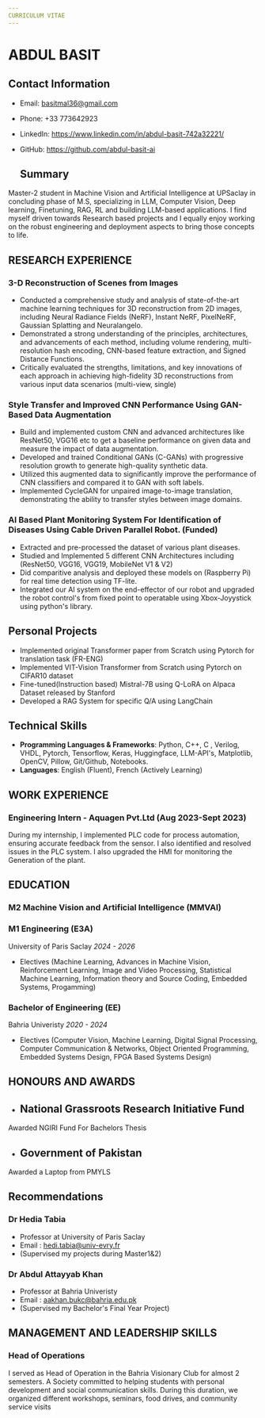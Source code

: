 ```yaml
---
CURRICULUM VITAE
---
```



#  ABDUL BASIT

## Contact Information

- Email: basitmal36@gmail.com
- Phone: +33 773642923
- LinkedIn: https://www.linkedin.com/in/abdul-basit-742a32221/
- GitHub: https://github.com/abdul-basit-ai

  ## Summary

Master-2 student in Machine Vision and Artificial Intelligence at UPSaclay in concluding phase of M.S, specializing in LLM, Computer Vision, Deep learning, Finetuning, RAG, RL and building LLM-based applications. I find myself driven towards Research based projects and I equally enjoy working on the robust engineering and deployment aspects to bring those concepts to life.

## RESEARCH EXPERIENCE

### 3-D Reconstruction of Scenes from Images

- Conducted a comprehensive study and analysis of state-of-the-art machine learning techniques for 3D reconstruction from 2D
images, including Neural Radiance Fields (NeRF), Instant NeRF, PixelNeRF, Gaussian Splatting and Neuralangelo.
- Demonstrated a strong understanding of the principles, architectures, and advancements of each method, including volume
rendering, multi-resolution hash encoding, CNN-based feature extraction, and Signed Distance Functions.
- Critically evaluated the strengths, limitations, and key innovations of each approach in achieving high-fidelity 3D reconstructions
from various input data scenarios (multi-view, single)

### Style Transfer and Improved CNN Performance Using GAN-Based Data Augmentation
- Build and implemented custom CNN and advanced architectures like ResNet50, VGG16 etc to get a baseline performance on
given data and measure the impact of data augmentation.
- Developed and trained Conditional GANs (C-GANs) with progressive resolution growth to generate high-quality synthetic data.
- Utilized this augmented data to significantly improve the performance of CNN classifiers and compared it to GAN with soft labels.
- Implemented CycleGAN for unpaired image-to-image translation, demonstrating the ability to transfer styles between image
domains.

### AI Based Plant Monitoring System For Identification of Diseases Using Cable Driven Parallel Robot. (Funded)
- Extracted and pre-processed the dataset of various plant diseases.
- Studied and Implemented 5 different CNN Architectures including (ResNet50, VGG16, VGG19, MobileNet V1 & V2)
- Did comparitive analysis and deployed these models on (Raspberry Pi) for real time detection using TF-lite.
- Integrated our AI system on the end-effector of our robot and upgraded the robot control's from fixed point to operatable using Xbox-Joyystick using python's library.

## Personal Projects

- Implemented original Transformer paper from Scratch using Pytorch for translation task (FR-ENG)
- Implemented VIT-Vision Transformer from Scratch using Pytorch on CIFAR10 dataset
- Fine-tuned(Instruction based) Mistral-7B using Q-LoRA on Alpaca Dataset released by Stanford
- Developed a RAG System for specific Q/A using LangChain

## Technical Skills

- **Programming Languages & Frameworks**: Python, C++, C , Verilog, VHDL, Pytorch, Tensorflow, Keras, Huggingface, LLM-API's, Matplotlib, OpenCV, Pillow, Git/Github, Notebooks.
- **Languages**: English (Fluent), French (Actively Learning) 

## WORK EXPERIENCE	

### Engineering Intern - Aquagen Pvt.Ltd (Aug 2023-Sept 2023)
During my internship, I implemented PLC code for process automation, ensuring accurate feedback from the sensor. I also identified and resolved issues in the PLC system. I also upgraded the HMI for monitoring the Generation of the plant.   

  ## EDUCATION

### M2 Machine Vision and Artificial Intelligence (MMVAI)
### M1 Engineering (E3A)
University of Paris Saclay *2024 - 2026*
- Electives (Machine Learning, Advances in Machine Vision, Reinforcement Learning, Image and Video Processing, Statistical Machine Learning, Information theory and Source Coding, Embedded Systems, Progamming)
  
### Bachelor of Engineering (EE)
Bahria Univeristy *2020 - 2024*
- Electives (Computer Vision, Machine Learning, Digital Signal Processing, Computer Communication & Networks, Object Oriented
Programming, Embedded Systems Design, FPGA Based Systems Design)

## HONOURS AND AWARDS
- ## National Grassroots Research Initiative Fund
Awarded NGIRI Fund For Bachelors Thesis
- ## Government of Pakistan
Awarded a Laptop from PMYLS

 ## Recommendations
 ### Dr Hedia Tabia
 - Professor at University of Paris Saclay
 - Email : hedi.tabia@univ-evry.fr
 - (Supervised my projects during Master1&2)
 ### Dr Abdul Attayyab Khan
  - Professor at Bahria Univeristy
 - Email : aakhan.bukc@bahria.edu.pk
 - (Supervised my Bachelor's Final Year Project)

## MANAGEMENT AND LEADERSHIP SKILLS
### Head of Operations
I served as Head of Operation in the Bahria Visionary Club for almost 2 semesters. A Society committed to helping students with
personal development and social communication skills. During this duration, we organized different workshops, seminars, food
drives, and community service visits
